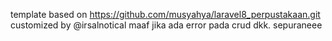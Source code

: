 template based on https://github.com/musyahya/laravel8_perpustakaan.git
customized by @irsalnotical
maaf jika ada error pada crud dkk.
sepuraneee
